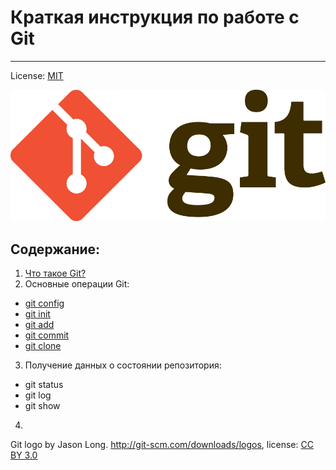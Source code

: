 # Краткая инструкция по работе с Git
___

License: [MIT](./Lisense.md)

![Git-Logo-2Color](./Git-Logo-2Color.png)

## Содержание: 
1. [Что такое Git?](./git.md)
2. Основные операции Git:
- [git config](config.md)
- [git init](init.md)
- [git add](add.md)
- [git commit](commit.md)
- [git clone](clone.md)
3. Получение данных о состоянии репозитория:
- git status
- git log
- git show
4. 

Git logo by Jason Long. http://git-scm.com/downloads/logos, license: [CC BY 3.0](https://creativecommons.org/licenses/by/3.0/)
